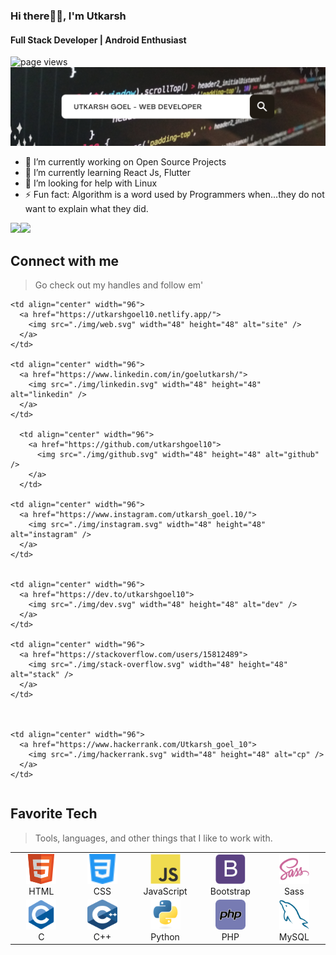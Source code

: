 ### Hi there🙋‍♂️, I'm Utkarsh
#### Full Stack Developer | Android Enthusiast
<img src="https://komarev.com/ghpvc/?username=utkarshgoel10" alt="page views" />

<img src="./img/Copy of Untitled.png" alt="banner" />

- 🔭 I’m currently working on Open Source Projects 
- 🌱 I’m currently learning React Js, Flutter 
- 🤔 I’m looking for help with Linux 
- ⚡ Fun fact: Algorithm is a word used by Programmers when...they do not want to explain what they did.  

<img height="137px" src="https://github-readme-stats.vercel.app/api?username=utkarshgoel10&hide_title=true&hide_border=true&show_icons=true&include_all_commits=true&count_private=true&line_height=21&text_color=000&icon_color=000&bg_color=0,ea6161,ffc64d,fffc4d,52fa5a&theme=graywhite" /><!-- wi*quL3fcV --><img height="137px" src="https://github-readme-stats.vercel.app/api/top-langs/?username=utkarshgoel10&hide=html&hide_title=true&hide_border=true&layout=compact&langs_count=6&exclude_repo=comp426,Redventures-Movie-Quotes&text_color=000&icon_color=fff&bg_color=0,52fa5a,4dfcff,c64dff&theme=graywhite" />

<h2 align="left" id="macropower-tech">Connect with me</h2>

> Go check out my handles and follow em'


<table>
    <tr>

    <td align="center" width="96">
      <a href="https://utkarshgoel10.netlify.app/">
        <img src="./img/web.svg" width="48" height="48" alt="site" />
      </a>
    </td>

    <td align="center" width="96">
      <a href="https://www.linkedin.com/in/goelutkarsh/">
        <img src="./img/linkedin.svg" width="48" height="48" alt="linkedin" />
      </a>
    </td>
    
      <td align="center" width="96">
        <a href="https://github.com/utkarshgoel10">
          <img src="./img/github.svg" width="48" height="48" alt="github" />
        </a>
      </td>

    <td align="center" width="96">
      <a href="https://www.instagram.com/utkarsh_goel.10/">
        <img src="./img/instagram.svg" width="48" height="48" alt="instagram" />
      </a>
    </td>


    <td align="center" width="96">
      <a href="https://dev.to/utkarshgoel10">
        <img src="./img/dev.svg" width="48" height="48" alt="dev" />
      </a>
    </td>

    <td align="center" width="96">
      <a href="https://stackoverflow.com/users/15812489">
        <img src="./img/stack-overflow.svg" width="48" height="48" alt="stack" />
      </a>
    </td>



    <td align="center" width="96">
      <a href="https://www.hackerrank.com/Utkarsh_goel_10">
        <img src="./img/hackerrank.svg" width="48" height="48" alt="cp" />
      </a>
    </td>

  </tr>
</table>


<h2 align="left" id="macropower-tech">Favorite Tech</h2>

> Tools, languages, and other things that I like to work with.

<table>
   <tr>
      <td align="center" width="96">
         <a href="#macropower-tech">
         <img src="./img/html.svg" width="48" height="48" alt="Html" />
         </a>
         <br>HTML
      </td>
      <td align="center" width="96">
         <a href="#macropower-tech">
         <img src="./img/css.svg" width="48" height="48" alt="Css" />
         </a>
         <br>CSS
      </td>
      <td align="center" width="96">
         <a href="#macropower-tech">
         <img src="./img/javascript.svg" width="48" height="48" alt="JavaScript" />
         </a>
         <br>JavaScript
      </td>
      <td align="center" width="96">
         <a href="#macropower-tech">
         <img src="./img/bootstrap.svg" width="48" height="48" alt="Bootstrap" />
         </a>
         <br>Bootstrap
      </td>
      <td align="center" width="96">
         <a href="#macropower-tech">
         <img src="./img/sass.svg" width="48" height="48" alt="Sass" />
         </a>
         <br>Sass
      </td>
   </tr>
   <tr>
      <td align="center" width="96">
         <a href="#macropower-tech">
         <img src="./img/c.svg" width="48" height="48" alt="C" />
         </a>
         <br>C
      </td>
      <td align="center" width="96">
         <a href="#macropower-tech">
         <img src="./img/cpp.svg" width="48" height="48" alt="C++" />
         </a>
         <br>C++
      </td>
      <td align="center" width="96">
         <a href="#macropower-tech">
         <img src="./img/python.svg" width="48" height="48" alt="Python" />
         </a>
         <br>Python
      </td>
      <td align="center" width="96">
         <a href="#macropower-tech" >
         <img src="./img/php.svg" width="48" height="48" alt="php" />
         </a>
         <br>PHP
      </td>
      <td align="center" width="96"> 
         <a href="#macropower-tech" >
         <img src="./img/mysql.svg" width="48" height="48" alt="Mysql" />
         </a>
         <br>MySQL
      </td>
   </tr>
</table>


